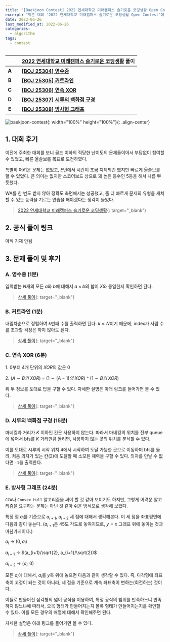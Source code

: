 ```yaml
---
title: "[Baekjoon Contest] 2022 연세대학교 미래캠퍼스 슬기로운 코딩생활 Open Contest 참가 후기 및 풀이"
excerpt: "백준 대회 '2022 연세대학교 미래캠퍼스 슬기로운 코딩생활 Open Contest'에 참가하여 문제를 푼 후기와 간단한 풀이 작성 및 상세 풀이 링크 연결"
date: 2022-06-26
last_modified_at: 2022-06-26
categories:
  - algorithm
tags:
  - contest
---
```


|||[2022 연세대학교 미래캠퍼스 슬기로운 코딩생활](https://burningfalls.github.io/contest/yonseifuture2022-baekjoon-contest/) 풀이|
|:---:|:---:|:---|
|**A**||**[[BOJ 25304] 영수증](https://burningfalls.github.io/algorithm/boj-25304/)**|
|**B**||**[[BOJ 25305] 커트라인](https://burningfalls.github.io/algorithm/boj-25305/)**|
|**C**||**[[BOJ 25306] 연속 XOR](https://burningfalls.github.io/algorithm/boj-25306/)**|
|**D**||**[[BOJ 25307] 시루의 백화점 구경](https://burningfalls.github.io/algorithm/boj-25307/)**|
|**E**||**[[BOJ 25308] 방사형 그래프](https://burningfalls.github.io/algorithm/boj-25308/)**|

![baekjoon-contest](https://user-images.githubusercontent.com/30232837/175798069-170f9e22-37bf-43d3-a5cf-cd6245d9bb8e.png "baekjoon-contest"){: width="100%" height="100%"}{: .align-center}

## 1. 대회 후기

이전에 주최한 대회를 보니 골드 이하의 적당한 난이도의 문제들이어서 부담없이 참여할 수 있었고, 빠른 올솔브를 목표로 도전하였다.

특별히 어려운 문제는 없었고, $E$번에서 시간이 조금 지체되긴 했지만 빠르게 올솔브를 할 수 있었다. 큰 의미는 없지만 스코어보드 상으로 꽤 높은 등수인 5등을 해서 나름 뿌듯했다.

WA를 한 번도 받지 않아 정확도 측면에서는 성공했고, 좀 더 빠르게 문제의 유형을 캐치할 수 있는 능력을 기르는 연습을 해야겠다는 생각이 들었다.

> [2022 연세대학교 미래캠퍼스 슬기로운 코딩생활](https://www.acmicpc.net/category/detail/3136){: target="_blank"}

## 2. 공식 풀이 링크

아직 기재 안됨

## 3. 문제 풀이 및 후기

### A. 영수증 (1분)

입력받는 $N$개의 모든 $a$와 $b$에 대해서 $a\times b$의 합이 $X$와 동일한지 확인하면 된다.

> [상세 풀이](https://burningfalls.github.io/algorithm/boj-25304/){: target="_blank"}

### B. 커트라인 (1분)

내림차순으로 정렬하여 $k$번째 수를 출력하면 된다. $k \leq N$이기 때문에, index가 사람 수를 초과할 걱정은 하지 않아도 된다.

> [상세 풀이](https://burningfalls.github.io/algorithm/boj-25305/){: target="_blank"}

### C. 연속 XOR (6분)

$1.$ $0$부터 $4$개 단위의 $XOR$의 값은 $0$

$2.$ $(A\sim B의\;XOR)$ $=$ $(1\sim (A-1)의\;XOR)$ ^ $(1 \sim B의\;XOR)$

위 두 정보를 토대로 답을 구할 수 있다. 자세한 설명은 아래 링크를 들어가면 볼 수 있다.

> [상세 풀이](https://burningfalls.github.io/algorithm/boj-25306){: target="_blank"}

### D. 시루의 백화점 구경 (15분)

마네킹과 거리가 $K$ 이하인 칸은 사용하지 않는다. 따라서 마네킹의 위치를 전부 queue에 넣어서 bfs를 $K$ 거리만큼 돌리면, 사용하지 않는 곳의 위치를 분석할 수 있다.

이를 토대로 시루의 시작 위치 4에서 시작하여 도달 가능한 곳으로 이동하며 bfs를 돌려, 처음 의자가 있는 칸(2)에 도달할 때 소모된 체력을 구할 수 있다. 의자를 만날 수 없다면 `-1`을 출력한다.

> [상세 풀이](https://burningfalls.github.io/algorithm/boj-25307/){: target="_blank"}

### E. 방사형 그래프 (24분)

`CCW`나 `Convex Hull` 알고리즘을 써야 할 것 같아 보이기도 하지만, 그렇게 어려운 알고리즘을 요구하는 문제는 아닌 것 같아 쉬운 방식으로 생각해 보았다.

특정 점 $a_{i}$를 기준으로 $a_{i+1}$, $a_{i+2}$ 세 점에 대해서 생각해본다. 이 세 점을 좌표평면에 다음과 같이 놓는다. ($a_{i+1}$은 45도 각도로 놓여지므로, $y=x$ 그래프 위에 놓이는 것과 마찬가지이다.)

$a_{i}$ $\rightarrow$ $(0, a_{i})$

$a_{i+1}$ $\rightarrow$ $(a_{i+1}/\sqrt{2}, a_{i+1}/\sqrt{2})$

$a_{i+2}$ $\rightarrow$ $(a_{i}, 0)$

모든 $a_{i}$에 대해서, $a_{i}$를 $y$축 위에 놓으면 다음과 같이 생각할 수 있다. 즉, 다각형에 좌표축이 고정이 되는 것이 아니라, 세 점을 기준으로 계속 좌표축이 변하는(회전하는) 것이다.

이들로 만들어진 삼각형의 넓이 공식을 이용하여, 특정 공식의 범위를 만족하느냐 만족하지 않느냐에 따라서, 오목 형태가 만들어지는지 볼록 형태가 만들어지는지를 확인할 수 있다. 이를 모든 경우의 배열에 대해서 확인해주면 된다.

자세한 설명은 아래 링크를 들어가면 볼 수 있다.

> [상세 풀이](https://burningfalls.github.io/algorithm/boj-25308/){: target="_blank"}
